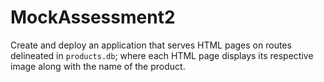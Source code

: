 # MockAssessment2

Create and deploy an application that serves HTML pages on routes
delineated in `products.db`; where each HTML page displays its
respective image along with the name of the product.
